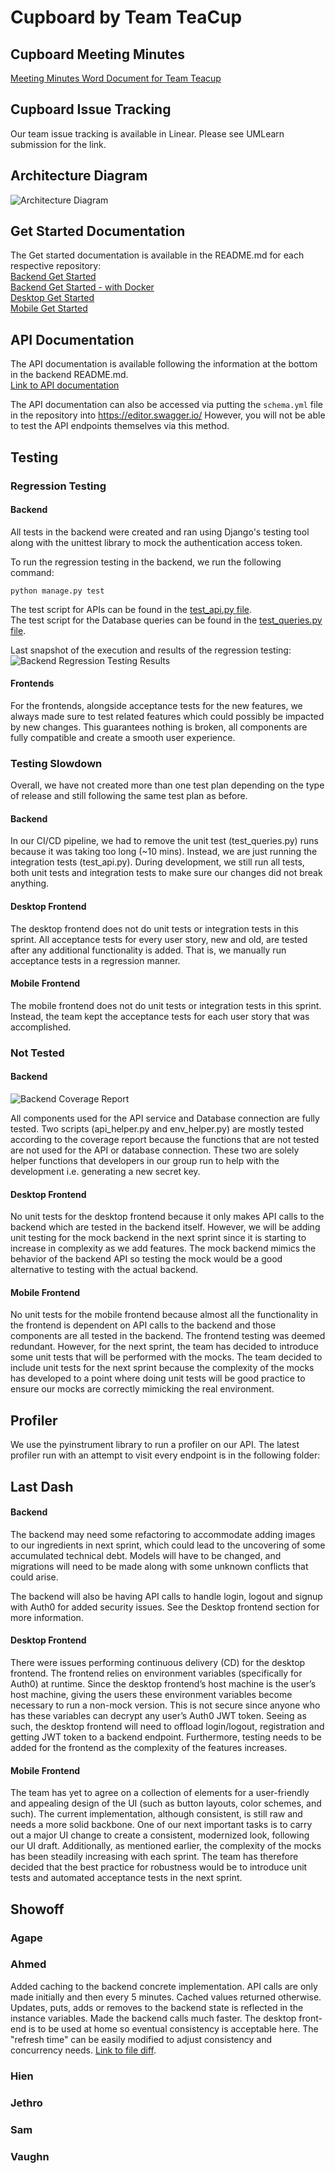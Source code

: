# Cupboard by Team TeaCup

## Cupboard Meeting Minutes

[Meeting Minutes Word Document for Team Teacup](https://umanitoba-my.sharepoint.com/:w:/g/personal/seoa_myumanitoba_ca/ES0XvzVCruJMvQMZnQftuaMBZt7z6owPIiaymP5jdOUhIw?e=Qlf8kV)

## Cupboard Issue Tracking

Our team issue tracking is available in Linear. Please see UMLearn submission for the link.

## Architecture Diagram

![Architecture Diagram](/docs/images/sprint_2/Sprint_2_Architecture.jpg)

## Get Started Documentation

The Get started documentation is available in the README.md for each respective repository:  
[Backend Get Started](https://github.com/COMP4350-Team2/Backend?tab=readme-ov-file#prerequisites)  
[Backend Get Started - with Docker](https://github.com/COMP4350-Team2/Backend?tab=readme-ov-file#docker-commands)  
[Desktop Get Started](https://github.com/COMP4350-Team2/Desktop-WebApp#requirements)  
[Mobile Get Started](https://github.com/COMP4350-Team2/Mobile-Webapp#prerequisites)

## API Documentation

The API documentation is available following the information at the bottom in the backend README.md.  
[Link to API documentation](https://github.com/COMP4350-Team2/Backend?tab=readme-ov-file#cupboard-api-usage)

The API documentation can also be accessed via putting the `schema.yml` file in the repository into https://editor.swagger.io/ However, you will not be able to test the API endpoints themselves via this method.

## Testing
### Regression Testing
#### Backend
All tests in the backend were created and ran using Django's testing tool along with the unittest library to mock the authentication access token.

To run the regression testing in the backend, we run the following command:
```
python manage.py test
```

The test script for APIs can be found in the [test_api.py file](https://github.com/COMP4350-Team2/Backend/blob/main/cupboard_app/test_api.py).  
The test script for the Database queries can be found in the [test_queries.py file](https://github.com/COMP4350-Team2/Backend/blob/main/cupboard_app/test_queries.py).

Last snapshot of the execution and results of the regression testing:
![Backend Regression Testing Results](/docs/images/sprint_2/backend_regression_testing.png)

#### Frontends
For the frontends, alongside acceptance tests for the new features, we always made sure to test related features which could possibly be impacted by new changes. This guarantees nothing is broken, all components are fully compatible and create a smooth user experience.

### Testing Slowdown
Overall, we have not created more than one test plan depending on the type of release and still following the same test plan as before.

#### Backend
In our CI/CD pipeline, we had to remove the unit test (test_queries.py) runs because it was taking too long (~10 mins). Instead, we are just running the integration tests (test_api.py). During development, we still run all tests, both unit tests and integration tests to make sure our changes did not break anything.

#### Desktop Frontend
The desktop frontend does not do unit tests or integration tests in this sprint. All acceptance tests for every user story, new and old, are tested after any additional functionality is added. That is, we manually run acceptance tests in a regression manner. 

#### Mobile Frontend
The mobile frontend does not do unit tests or integration tests in this sprint. Instead, the team kept the acceptance tests for each user story that was accomplished.

### Not Tested
#### Backend
![Backend Coverage Report](/docs/images/sprint_2/backend_coverage.png)

All components used for the API service and Database connection are fully tested. Two scripts (api_helper.py and env_helper.py) are mostly tested according to the coverage report because the functions that are not tested are not used for the API or database connection. These two are solely helper functions that developers in our group run to help with the development i.e. generating a new secret key.

#### Desktop Frontend
No unit tests for the desktop frontend because it only makes API calls to the backend which are tested in the backend itself. However, we will be adding unit testing for the mock backend in the next sprint since it is starting to increase in complexity as we add features. The mock backend mimics the behavior of the backend API so testing the mock would be a good alternative to testing with the actual backend.

#### Mobile Frontend
No unit tests for the mobile frontend because almost all the functionality in the frontend is dependent on API calls to the backend and those components are all tested in the backend. The frontend testing was deemed redundant. However, for the next sprint, the team has decided to introduce some unit tests that will be performed with the mocks. The team decided to include unit tests for the next sprint because the complexity of the mocks has developed to a point where doing unit tests will be good practice to ensure our mocks are correctly mimicking the real environment.

## Profiler
We use the pyinstrument library to run a profiler on our API.
The latest profiler run with an attempt to visit every endpoint is in the following folder:






## Last Dash
#### Backend
The backend may need some refactoring to accommodate adding images to our ingredients in next sprint, which could lead to the uncovering of some accumulated technical debt. Models will have to be changed, and migrations will need to be made along with some unknown conflicts that could arise.

The backend will also be having API calls to handle login, logout and signup with Auth0 for added security issues. See the Desktop frontend section for more information. 

#### Desktop Frontend
There were issues performing continuous delivery (CD) for the desktop frontend. The frontend relies on environment variables (specifically for Auth0) at runtime. Since the desktop frontend’s host machine is the user’s host machine, giving the users these environment variables become necessary to run a non-mock version. This is not secure since anyone who has these variables can decrypt any user’s Auth0 JWT token. Seeing as such, the desktop frontend will need to offload login/logout, registration and getting JWT token to a backend endpoint. Furthermore, testing needs to be added for the frontend as the complexity of the features increases.

#### Mobile Frontend
The team has yet to agree on a collection of elements for a user-friendly and appealing design of the UI (such as button layouts, color schemes, and such). The current implementation, although consistent, is still raw and needs a more solid backbone. One of our next important tasks is to carry out a major UI change to create a consistent, modernized look, following our UI draft. Additionally, as mentioned earlier, the complexity of the mocks has been steadily increasing with each sprint. The team has therefore decided that the best practice for robustness would be to introduce unit tests and automated acceptance tests in the next sprint.

## Showoff

### Agape

### Ahmed
Added caching to the backend concrete implementation. API calls are only made initially and then every 5 minutes. Cached values returned otherwise. Updates, puts, adds or removes to the backend state is reflected in the instance variables. Made the backend calls much faster. The desktop front-end is to be used at home so eventual consistency is acceptable here. The "refresh time" can be easily modified to adjust consistency and concurrency needs. [Link to file diff](https://github.com/COMP4350-Team2/Desktop-WebApp/commit/adec1fe094054da4697dc39e5cd9165ad7b58011#diff-4c8075b4448df5037b73f539d020d590520363b9466be2752c69e589618bb7d7R16-R498).

### Hien

### Jethro

### Sam

### Vaughn
